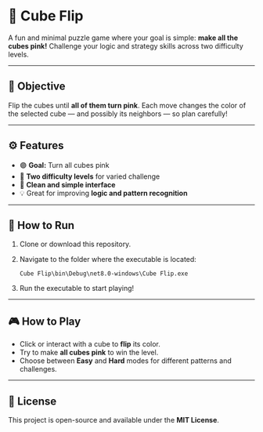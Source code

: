 # 🧊 Cube Flip

A fun and minimal puzzle game where your goal is simple: **make all the cubes pink!**
Challenge your logic and strategy skills across two difficulty levels.

---

## 🎯 Objective

Flip the cubes until **all of them turn pink**.
Each move changes the color of the selected cube — and possibly its neighbors — so plan carefully!

---

## ⚙️ Features

* 🟣 **Goal:** Turn all cubes pink
* 🧠 **Two difficulty levels** for varied challenge
* 🎨 **Clean and simple interface**
* 💡 Great for improving **logic and pattern recognition**

---

## 🚀 How to Run

1. Clone or download this repository.
2. Navigate to the folder where the executable is located:

   ```
   Cube Flip\bin\Debug\net8.0-windows\Cube Flip.exe
   ```
3. Run the executable to start playing!

---

## 🎮 How to Play

* Click or interact with a cube to **flip** its color.
* Try to make **all cubes pink** to win the level.
* Choose between **Easy** and **Hard** modes for different patterns and challenges.

---

## 📜 License

This project is open-source and available under the **MIT License**.
